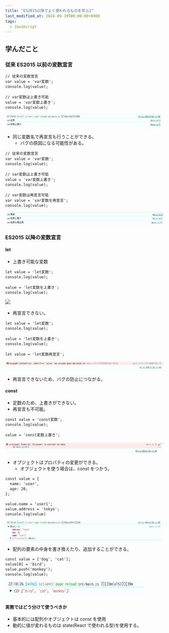 ```yaml
---
title: "ES2015以降でよく使われるものを学ぶ1"
last_modified_at: 2024-09-19T00:00:00+0900
tags:
  - JavaScript
---
```


## 学んだこと

### 従来 ES2015 以前の変数宣言

```
// 従来の変数宣言
var value = 'var変数';
console.log(value);

// var変数は上書き可能
value = 'var変数上書き';
console.log(value);
```

![alt text](/assets/images/20250309/image.png)

- 同じ変数名で再宣言も行うことができる。
  - バグの原因になる可能性がある。

```
// 従来の変数宣言
var value = 'var変数';
console.log(value);

// var変数は上書き可能
value = 'var変数上書き';
console.log(value);

// var変数は再宣言可能
var value = 'var変数を再宣言';
console.log(value);

```

![alt text](/assets/images/20250309/image-1.png)

### ES2015 以降の変数宣言

#### let

- 上書き可能な変数

```
let value = 'let変数';
console.log(value);

value = 'let変数を上書き';
console.log(value);
```

![](image-2.png)

- 再宣言できない。

```
let value = 'let変数';
console.log(value);

value = 'let変数を上書き';
console.log(value);

let value = 'let変数再宣言';
```

![alt text](/assets/images/20250309/image-3.png)

- 再宣言できないため、バグの防止につながる。

#### const

- 定数のため、上書きができない。
- 再宣言も不可能。

```
const value = 'const変数';
console.log(value);

value = 'const変数上書き';
```

![alt text](/assets/images/20250309/image-4.png)

- オブジェクトはプロパティの変更ができる。
  - オブジェクトを使う場合は、const をつかう。

```
const value = {
  name: 'user',
  age: 20,
};

value.name = 'user1';
value.address = 'tokyo';
console.log(value)
```

![alt text](/assets/images/20250309/image-5.png)

- 配列の要素の中身を書き換えたり、追加することができる。

```
const value = ['dog', 'cat'];
value[0] = 'bird';
value.push('monkey');
console.log(value);
```

![alt text](/assets/images/20250309/image-7.png)

#### 実務ではどう分けて使うべきか

- 基本的には配列やオブジェクトは const を使用
- 動的に値が変わるものは state(React で使われる型)を使用する。
